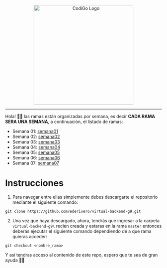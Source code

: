 <p align="center">
  <a href="https://www.tecsup.edu.pe/desarrolloweb/" target="blank"><img src="https://www.tecsup.edu.pe/desarrolloweb/img/logo-cod.svg" width="320" alt="CodiGo Logo" /></a>
</p>

---

Hola! 👋🏻 las ramas están organizadas por semana, es decir **CADA RAMA SERA UNA SEMANA**, a continuación, el listado de ramas:

- Semana 01: <a href="https://github.com/ederivero/virtual-backend-g9/tree/semana01">semana01</a>
- Semana 02: <a href="https://github.com/ederivero/virtual-backend-g9/tree/semana02">semana02</a>
- Semana 03: <a href="https://github.com/ederivero/virtual-backend-g9/tree/semana03">semana03</a>
- Semana 04: <a href="https://github.com/ederivero/virtual-backend-g9/tree/semana04">semana04</a>
- Semana 05: <a href="https://github.com/ederivero/virtual-backend-g9/tree/semana05">semana05</a>
- Semana 06: <a href="https://github.com/ederivero/virtual-backend-g9/tree/semana06">semana06</a>
- Semana 07: <a href="https://github.com/ederivero/virtual-backend-g9/tree/semana07">semana07</a>

# Instrucciones

1. Para navegar entre ellas simplemente debes descargarte el repositorio mediante el siguiente comando:

```
git clone https://github.com/ederivero/virtual-backend-g9.git
```

2. Una vez que haya descargado, ahora, tendrás que ingresar a la carpeta `virtual-backend-g9\` recien creada y estaras en la rama `master` entonces deberás ejecutar el siguiente comando dependiendo de a que rama quieras acceder:

```
git checkout <nombre_rama>
```

Y así tendras acceso al contenido de este repo, espero que te sea de gran ayuda 🙌🏻
